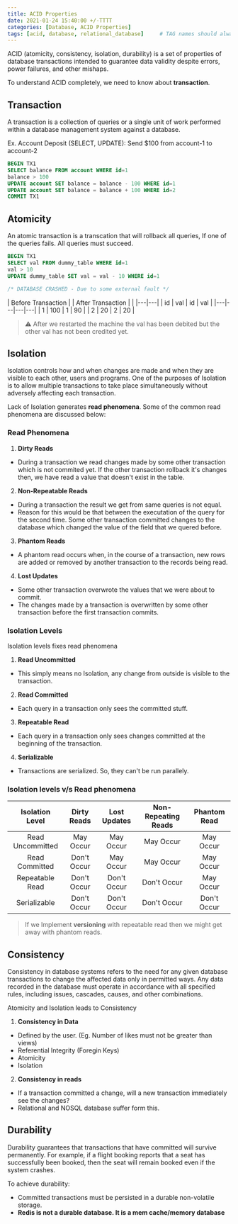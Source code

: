 ```yaml
---
title: ACID Properties
date: 2021-01-24 15:40:00 +/-TTTT
categories: [Database, ACID Properties]
tags: [acid, database, relational_database]     # TAG names should always be lowercase
---
```


ACID (atomicity, consistency, isolation, durability) is a set of properties of database transactions intended to guarantee data validity despite errors, power failures, and other mishaps. 

To understand ACID completely, we need to know about **transaction**.

## Transaction
A transaction is a collection of queries or a single unit of work performed within a database management system against a database.

Ex. Account Deposit (SELECT, UPDATE): Send $100 from account-1 to account-2

```sql
BEGIN TX1
SELECT balance FROM account WHERE id=1
balance > 100
UPDATE account SET balance = balance - 100 WHERE id=1
UPDATE account SET balance = balance + 100 WHERE id=2
COMMIT TX1
```

## Atomicity

An atomic transaction is a transcation that will rollback all queries, If one of the queries fails. All queries must succeed.

```sql
BEGIN TX1
SELECT val FROM dummy_table WHERE id=1
val > 10
UPDATE dummy_table SET val = val - 10 WHERE id=1

/* DATABASE CRASHED - Due to some external fault */
```

| Before Transaction | | After Transaction | |
|---|---|
| id | val | id | val |
|---|---|---|---|
| 1  | 100  | 1 | 90 |
| 2  | 20  | 2 | 20 |

> :warning: After we restarted the machine the val has been debited but the other val has not been credited yet.


## Isolation

Isolation controls how and when changes are made and when they are visible to each other, users and programs. One of the purposes of Isolation is to allow multiple transactions to take place simultaneously without adversely affecting each transaction.

Lack of Isolation generates **read phenomena**. Some of the common read phenomena are discussed below:

### Read Phenomena

1. **Dirty Reads**
- During a transaction we read changes made by some other transaction which is not commited yet. If the other transaction rollback it's changes then, we have read a value that doesn't exist in the table.

2. **Non-Repeatable Reads**
- During a transaction the result we get from same queries is not equal.
- Reason for this would be that between the executation of the query for the second time. Some other transaction committed changes to the database which changed the value of the field that we quered before.

3. **Phantom Reads**
- A phantom read occurs when, in the course of a transaction, new rows are added or removed by another transaction to the records being read.

4. **Lost Updates**
- Some other transaction overwrote the values that we were about to commit.
- The changes made by a transaction is overwritten by some other transaction before the first transaction commits.

### Isolation Levels

Isolation levels fixes read phenomena

1. **Read Uncommitted**
- This simply means no Isolation, any change from outside is visible to the transaction.

2. **Read Committed**
- Each query in a transaction only sees the committed stuff.

3. **Repeatable Read**
- Each query in a transaction only sees changes committed at the beginning of the transaction.

4. **Serializable**
- Transactions are serialized. So, they can't be run parallely.

### Isolation levels v/s Read phenomena

| **Isolation Level** | **Dirty Reads** | **Lost Updates** | **Non-Repeating Reads** | **Phantom Read** |
|:-------------------:|:---------------:|:----------------:|:-----------------------:|:----------------:|
| Read Uncommitted    | May Occur       | May Occur        | May Occur               | May Occur        |
| Read Committed      | Don't Occur     | May Occur        | May Occur               | May Occur        |
| Repeatable Read     | Don't Occur     | Don't Occur      | Don't Occur             | May Occur        |
| Serializable        | Don't Occur     | Don't Occur      | Don't Occur             | Don't Occur      |

> If we Implement **versioning** with repeatable read then we might get away with phantom reads.

## Consistency

Consistency in database systems refers to the need for any given database transactions to change the affected data only in permitted ways. Any data recorded in the database must operate in accordance with all specified rules, including issues, cascades, causes, and other combinations.

Atomicity and Isolation leads to Consistency

1. **Consistency in Data**
- Defined by the user. (Eg. Number of likes must not be greater than views)
- Referential Integrity (Foregin Keys)
- Atomicity
- Isolation

2. **Consistency in reads**
- If a transaction committed a change, will a new transaction immediately see the changes?
- Relational and NOSQL database suffer form this.

## Durability

Durability guarantees that transactions that have committed will survive permanently. For example, if a flight booking reports that a seat has successfully been booked, then the seat will remain booked even if the system crashes.

To achieve durability: 
- Committed transactions must be persisted in a durable non-volatile storage.
- **Redis is not a durable database. It is a mem cache/memory database**